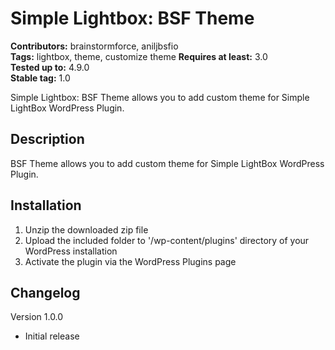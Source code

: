 # Simple Lightbox: BSF Theme #
**Contributors:** brainstormforce, aniljbsfio  
**Tags:** lightbox, theme, customize theme
**Requires at least:** 3.0  
**Tested up to:** 4.9.0  
**Stable tag:** 1.0

Simple Lightbox: BSF Theme allows you to add custom theme for Simple LightBox WordPress Plugin.

## Description ##

BSF Theme allows you to add custom theme for Simple LightBox WordPress Plugin.

## Installation ##

1. Unzip the downloaded zip file
2. Upload the included folder to '/wp-content/plugins' directory of your WordPress installation
3. Activate the plugin via the WordPress Plugins page

## Changelog ##

Version 1.0.0
* Initial release
